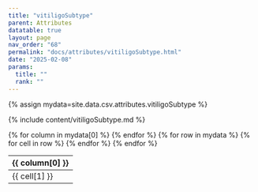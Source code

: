 ```yaml
---
title: "vitiligoSubtype"
parent: Attributes
datatable: true
layout: page
nav_order: "68"
permalink: "docs/attributes/vitiligoSubtype.html"
date: "2025-02-08"
params:
  title: ""
  rank: ""
---
```

{% assign mydata=site.data.csv.attributes.vitiligoSubtype %} 

{% include content/vitiligoSubtype.md %}

<table id="myTable" class="display" style="width:100%">
    <thead>
    {% for column in mydata[0] %}
        <th>{{ column[0] }}</th>
    {% endfor %}
    </thead>
    <tbody>
    {% for row in mydata %}
        <tr>
        {% for cell in row %}
            <td>{{ cell[1] }}</td>
        {% endfor %}
        </tr>
    {% endfor %}
    </tbody>
</table>
<script type="text/javascript">
  $(document).ready(function () {
    $('#myTable').DataTable({
      responsive: true,
      deferRender: false,
      paging: false,
      order: [],
    });
  });
</script>
